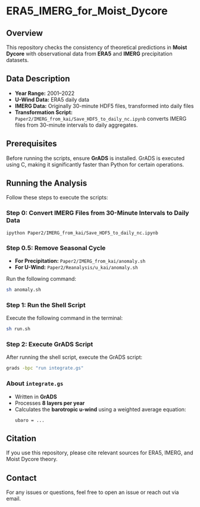 # ERA5_IMERG_for_Moist_Dycore

## Overview
This repository checks the consistency of theoretical predictions in **Moist Dycore** with observational data from **ERA5** and **IMERG** precipitation datasets.

## Data Description
- **Year Range:** 2001–2022
- **U-Wind Data:** ERA5 daily data
- **IMERG Data:** Originally 30-minute HDF5 files, transformed into daily files
- **Transformation Script:** `Paper2/IMERG_from_kai/Save_HDF5_to_daily_nc.ipynb` converts IMERG files from 30-minute intervals to daily aggregates.

## Prerequisites
Before running the scripts, ensure **GrADS** is installed. GrADS is executed using C, making it significantly faster than Python for certain operations.

## Running the Analysis
Follow these steps to execute the scripts:

### **Step 0: Convert IMERG Files from 30-Minute Intervals to Daily Data**
```ipython 
ipython Paper2/IMERG_from_kai/Save_HDF5_to_daily_nc.ipynb
```

### **Step 0.5: Remove Seasonal Cycle**
- **For Precipitation:** `Paper2/IMERG_from_kai/anomaly.sh`
- **For U-Wind:** `Paper2/Reanalysis/u_kai/anomaly.sh`

Run the following command:
```sh
sh anomaly.sh
```

### **Step 1: Run the Shell Script**
Execute the following command in the terminal:
```sh
sh run.sh
```

### **Step 2: Execute GrADS Script**
After running the shell script, execute the GrADS script:
```sh
grads -bpc "run integrate.gs"
```

### **About `integrate.gs`**
- Written in **GrADS**
- Processes **8 layers per year**
- Calculates the **barotropic u-wind** using a weighted average equation:
  ```
  ubaro = ...
  ```

## Citation
If you use this repository, please cite relevant sources for ERA5, IMERG, and Moist Dycore theory.

## Contact
For any issues or questions, feel free to open an issue or reach out via email.


